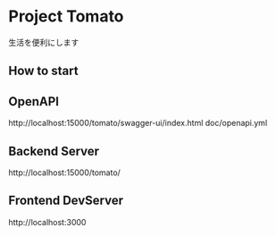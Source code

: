 # Project Tomato
生活を便利にします


## How to start

## OpenAPI
http://localhost:15000/tomato/swagger-ui/index.html
doc/openapi.yml

## Backend Server
http://localhost:15000/tomato/

## Frontend DevServer
http://localhost:3000